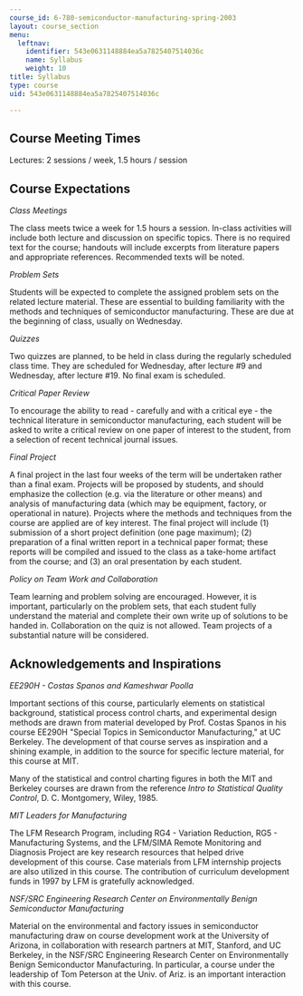 ```yaml
---
course_id: 6-780-semiconductor-manufacturing-spring-2003
layout: course_section
menu:
  leftnav:
    identifier: 543e0631148884ea5a7825407514036c
    name: Syllabus
    weight: 10
title: Syllabus
type: course
uid: 543e0631148884ea5a7825407514036c

---
```


Course Meeting Times
--------------------

Lectures: 2 sessions / week, 1.5 hours / session

Course Expectations
-------------------

_Class Meetings_

The class meets twice a week for 1.5 hours a session. In-class activities will include both lecture and discussion on specific topics. There is no required text for the course; handouts will include excerpts from literature papers and appropriate references. Recommended texts will be noted.

_Problem Sets_

Students will be expected to complete the assigned problem sets on the related lecture material. These are essential to building familiarity with the methods and techniques of semiconductor manufacturing. These are due at the beginning of class, usually on Wednesday.

_Quizzes_

Two quizzes are planned, to be held in class during the regularly scheduled class time. They are scheduled for Wednesday, after lecture #9 and Wednesday, after lecture #19. No final exam is scheduled.

_Critical Paper Review_

To encourage the ability to read - carefully and with a critical eye - the technical literature in semiconductor manufacturing, each student will be asked to write a critical review on one paper of interest to the student, from a selection of recent technical journal issues.

_Final Project_

A final project in the last four weeks of the term will be undertaken rather than a final exam. Projects will be proposed by students, and should emphasize the collection (e.g. via the literature or other means) and analysis of manufacturing data (which may be equipment, factory, or operational in nature). Projects where the methods and techniques from the course are applied are of key interest. The final project will include (1) submission of a short project definition (one page maximum); (2) preparation of a final written report in a technical paper format; these reports will be compiled and issued to the class as a take-home artifact from the course; and (3) an oral presentation by each student.

_Policy on Team Work and Collaboration_

Team learning and problem solving are encouraged. However, it is important, particularly on the problem sets, that each student fully understand the material and complete their own write up of solutions to be handed in. Collaboration on the quiz is not allowed. Team projects of a substantial nature will be considered.

Acknowledgements and Inspirations
---------------------------------

_EE290H - Costas Spanos and Kameshwar Poolla_

Important sections of this course, particularly elements on statistical background, statistical process control charts, and experimental design methods are drawn from material developed by Prof. Costas Spanos in his course EE290H "Special Topics in Semiconductor Manufacturing," at UC Berkeley. The development of that course serves as inspiration and a shining example, in addition to the source for specific lecture material, for this course at MIT.

Many of the statistical and control charting figures in both the MIT and Berkeley courses are drawn from the reference _Intro to Statistical Quality Control_, D. C. Montgomery, Wiley, 1985.

_MIT Leaders for Manufacturing_

The LFM Research Program, including RG4 - Variation Reduction, RG5 - Manufacturing Systems, and the LFM/SIMA Remote Monitoring and Diagnosis Project are key research resources that helped drive development of this course. Case materials from LFM internship projects are also utilized in this course. The contribution of curriculum development funds in 1997 by LFM is gratefully acknowledged.

_NSF/SRC Engineering Research Center on Environmentally Benign Semiconductor Manufacturing_

Material on the environmental and factory issues in semiconductor manufacturing draw on course development work at the University of Arizona, in collaboration with research partners at MIT, Stanford, and UC Berkeley, in the NSF/SRC Engineering Research Center on Environmentally Benign Semiconductor Manufacturing. In particular, a course under the leadership of Tom Peterson at the Univ. of Ariz. is an important interaction with this course.